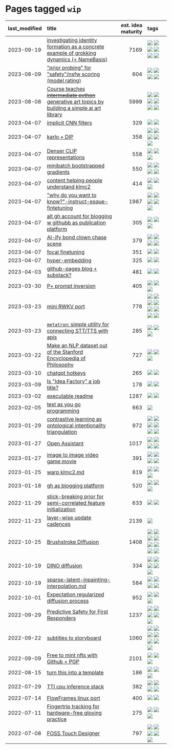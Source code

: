 # Pages tagged `wip`

|last_modified|title|est. idea maturity|tags
|:---|:---|---:|:---|
|2023-09-19|[investigating identity formation as a concrete example of grokking dynamics (+ NameBasis)](../identity_grokking_dynamics.md)|7169|[![](https://img.shields.io/badge/tag-alignment-22d494)](../tags/alignment.md) [![](https://img.shields.io/badge/tag-experimental-76bb24)](../tags/experimental.md) [![](https://img.shields.io/badge/tag-interpretability-ac8815)](../tags/interpretability.md) [![](https://img.shields.io/badge/tag-publication-43d799)](../tags/publication.md) [![](https://img.shields.io/badge/tag-safety-e33481)](../tags/safety.md) [![](https://img.shields.io/badge/tag-wip-95bed6)](../tags/wip.md)|
|2023-08-09|["prior probing" for "safety"/nsfw scoring (model rating)](../prior_probing.md)|604|[![](https://img.shields.io/badge/tag-alignment-22d494)](../tags/alignment.md) [![](https://img.shields.io/badge/tag-experimental-76bb24)](../tags/experimental.md) [![](https://img.shields.io/badge/tag-mechanistic_interpretability-297b32)](../tags/mechanistic_interpretability.md) [![](https://img.shields.io/badge/tag-wip-95bed6)](../tags/wip.md)|
|2023-08-08|[Course teaches ~~intermediate python~~ generative art topics by building a simple ai art library](../Course_teaches_basic_python_by_building_a_simple_ai_art_library.md)|5999|[![](https://img.shields.io/badge/tag-curriculum-7064e0)](../tags/curriculum.md) [![](https://img.shields.io/badge/tag-education-cc5ed7)](../tags/education.md) [![](https://img.shields.io/badge/tag-from_issue-97a75e)](../tags/from_issue.md) [![](https://img.shields.io/badge/tag-public_good-4072a1)](../tags/public_good.md) [![](https://img.shields.io/badge/tag-publication-43d799)](../tags/publication.md) [![](https://img.shields.io/badge/tag-wip-95bed6)](../tags/wip.md)|
|2023-04-07|[implicit CNN filters](../implicit-cnn-filters.md)|329|[![](https://img.shields.io/badge/tag-experimental-76bb24)](../tags/experimental.md) [![](https://img.shields.io/badge/tag-wip-95bed6)](../tags/wip.md)|
|2023-04-07|[karlo + DIP](../karlo-dip.md)|358|[![](https://img.shields.io/badge/tag-deepimageprior-fae99e)](../tags/deepimageprior.md) [![](https://img.shields.io/badge/tag-experimental-76bb24)](../tags/experimental.md) [![](https://img.shields.io/badge/tag-image_generation-dafbc7)](../tags/image_generation.md) [![](https://img.shields.io/badge/tag-prior-67053)](../tags/prior.md) [![](https://img.shields.io/badge/tag-wip-95bed6)](../tags/wip.md)|
|2023-04-07|[Denser CLIP representations](../denser-CLIP.md)|558|[![](https://img.shields.io/badge/tag-experimental-76bb24)](../tags/experimental.md) [![](https://img.shields.io/badge/tag-tooling-50c04b)](../tags/tooling.md) [![](https://img.shields.io/badge/tag-wip-95bed6)](../tags/wip.md)|
|2023-04-07|[minibatch bootstrapped gradients](../minibatch-bootstrapped-gradients.md)|550|[![](https://img.shields.io/badge/tag-experimental-76bb24)](../tags/experimental.md) [![](https://img.shields.io/badge/tag-optimization-7a219d)](../tags/optimization.md) [![](https://img.shields.io/badge/tag-training-3f3dc3)](../tags/training.md) [![](https://img.shields.io/badge/tag-wip-95bed6)](../tags/wip.md)|
|2023-04-07|[content helping people understand klmc2](../explaining_klmc2.md)|414|[![](https://img.shields.io/badge/tag-meta-cdef47)](../tags/meta.md) [![](https://img.shields.io/badge/tag-tooling-50c04b)](../tags/tooling.md) [![](https://img.shields.io/badge/tag-wip-95bed6)](../tags/wip.md)|
|2023-04-07|["why do you want to know?"-instruct-esque-fintetuning](../whydoyouwantoknow.md)|1987|[![](https://img.shields.io/badge/tag-aiethics-dce8fa)](../tags/aiethics.md) [![](https://img.shields.io/badge/tag-alignment-22d494)](../tags/alignment.md) [![](https://img.shields.io/badge/tag-dialogue-82f36e)](../tags/dialogue.md) [![](https://img.shields.io/badge/tag-models-8a140)](../tags/models.md) [![](https://img.shields.io/badge/tag-wip-95bed6)](../tags/wip.md)|
|2023-04-07|[alt gh account for blogging w githubb as publication platform](../alt_gh_account_for_blogging.md)|305|[![](https://img.shields.io/badge/tag-MILESTONE_POC-11772b)](../tags/MILESTONE_POC.md) [![](https://img.shields.io/badge/tag-publication-43d799)](../tags/publication.md) [![](https://img.shields.io/badge/tag-wip-95bed6)](../tags/wip.md)|
|2023-04-07|[AI-ify bond clown chase scene](../bond_clown_chase_scene.md)|379|[![](https://img.shields.io/badge/tag-animation-1743a)](../tags/animation.md) [![](https://img.shields.io/badge/tag-experimental-76bb24)](../tags/experimental.md) [![](https://img.shields.io/badge/tag-foundation-f1c85)](../tags/foundation.md) [![](https://img.shields.io/badge/tag-wip-95bed6)](../tags/wip.md)|
|2023-04-07|[focal finetuning](../focal_finetuning.md)|351|[![](https://img.shields.io/badge/tag-tooling-50c04b)](../tags/tooling.md) [![](https://img.shields.io/badge/tag-wip-95bed6)](../tags/wip.md)|
|2023-04-07|[hyper-embedding](../hyperembedding.md)|325|[![](https://img.shields.io/badge/tag-experimental-76bb24)](../tags/experimental.md) [![](https://img.shields.io/badge/tag-wip-95bed6)](../tags/wip.md)|
|2023-04-03|[github-pages blog + substack?](../gh-pages-blog-plus-substack.md)|481|[![](https://img.shields.io/badge/tag-tooling-50c04b)](../tags/tooling.md) [![](https://img.shields.io/badge/tag-wip-95bed6)](../tags/wip.md)|
|2023-03-30|[P+ prompt inversion](../p_plus_inversion.md)|405|[![](https://img.shields.io/badge/tag-prompting-7c795e)](../tags/prompting.md) [![](https://img.shields.io/badge/tag-tooling-50c04b)](../tags/tooling.md) [![](https://img.shields.io/badge/tag-wip-95bed6)](../tags/wip.md)|
|2023-03-23|[mini RWKV port](../rust_rwkv.md)|778|[![](https://img.shields.io/badge/tag-RNN-9a9fc4)](../tags/RNN.md) [![](https://img.shields.io/badge/tag-completed-a68128)](../tags/completed.md) [![](https://img.shields.io/badge/tag-experimental-76bb24)](../tags/experimental.md) [![](https://img.shields.io/badge/tag-ggml-82f6b0)](../tags/ggml.md) [![](https://img.shields.io/badge/tag-mobilenet-7a169c)](../tags/mobilenet.md) [![](https://img.shields.io/badge/tag-model_compression-1ee399)](../tags/model_compression.md) [![](https://img.shields.io/badge/tag-tooling-50c04b)](../tags/tooling.md) [![](https://img.shields.io/badge/tag-wip-95bed6)](../tags/wip.md)|
|2023-03-23|[`metatron`: simple utility for connecting STT/TTS with apis](../metatron.md)|285|[![](https://img.shields.io/badge/tag-accessibility-2b1224)](../tags/accessibility.md) [![](https://img.shields.io/badge/tag-tooling-50c04b)](../tags/tooling.md) [![](https://img.shields.io/badge/tag-wip-95bed6)](../tags/wip.md)|
|2023-03-22|[Make an NLP dataset out of the Stanford Encyclopedia of Philosophy](../sep_dataset.md)|727|[![](https://img.shields.io/badge/tag-dataset-abf295)](../tags/dataset.md) [![](https://img.shields.io/badge/tag-publication-43d799)](../tags/publication.md) [![](https://img.shields.io/badge/tag-wip-95bed6)](../tags/wip.md)|
|2023-03-10|[chatgpt hotkeys](../chatgpt_hotkeys.md)|265|[![](https://img.shields.io/badge/tag-tooling-50c04b)](../tags/tooling.md) [![](https://img.shields.io/badge/tag-wip-95bed6)](../tags/wip.md)|
|2023-03-09|[Is "Idea Factory" a job title?](../idea_factory.md)|178|[![](https://img.shields.io/badge/tag-meta-cdef47)](../tags/meta.md) [![](https://img.shields.io/badge/tag-wip-95bed6)](../tags/wip.md)|
|2023-03-02|[executable readme](../executable_readme.md)|1287|[![](https://img.shields.io/badge/tag-tooling-50c04b)](../tags/tooling.md) [![](https://img.shields.io/badge/tag-wip-95bed6)](../tags/wip.md)|
|2023-02-05|[test as you go programming](../adhd_test_as_you_go.md)|663|[![](https://img.shields.io/badge/tag-wip-95bed6)](../tags/wip.md)|
|2023-01-29|[contrastive learning as ontological intentionality triangulation](../contrastive_learning_as_ontological_intentionality_triangulation.md)|972|[![](https://img.shields.io/badge/tag-meta-cdef47)](../tags/meta.md) [![](https://img.shields.io/badge/tag-philosophy-c92725)](../tags/philosophy.md) [![](https://img.shields.io/badge/tag-semiotics-936135)](../tags/semiotics.md) [![](https://img.shields.io/badge/tag-synesthesia-deeba9)](../tags/synesthesia.md) [![](https://img.shields.io/badge/tag-theory-c456a9)](../tags/theory.md) [![](https://img.shields.io/badge/tag-wip-95bed6)](../tags/wip.md)|
|2023-01-27|[Open Assistant](../open-assistant.md)|1017|[![](https://img.shields.io/badge/tag-accessibility-2b1224)](../tags/accessibility.md) [![](https://img.shields.io/badge/tag-publicgood-869cae)](../tags/publicgood.md) [![](https://img.shields.io/badge/tag-stability-3c7f53)](../tags/stability.md) [![](https://img.shields.io/badge/tag-wip-95bed6)](../tags/wip.md)|
|2023-01-27|[image to image video game movie](../img2img_video_game_movie.md)|391|[![](https://img.shields.io/badge/tag-animation-1743a)](../tags/animation.md) [![](https://img.shields.io/badge/tag-prompting-7c795e)](../tags/prompting.md) [![](https://img.shields.io/badge/tag-tooling-50c04b)](../tags/tooling.md) [![](https://img.shields.io/badge/tag-wip-95bed6)](../tags/wip.md)|
|2023-01-25|[warp klmc2.md](../warp_klmc2.md)|819|[![](https://img.shields.io/badge/tag-animation-1743a)](../tags/animation.md) [![](https://img.shields.io/badge/tag-tooling-50c04b)](../tags/tooling.md) [![](https://img.shields.io/badge/tag-wip-95bed6)](../tags/wip.md)|
|2023-01-18|[gh as blogging platform](../gh_as_blogging_platform.md)|520|[![](https://img.shields.io/badge/tag-publication-43d799)](../tags/publication.md) [![](https://img.shields.io/badge/tag-tooling-50c04b)](../tags/tooling.md) [![](https://img.shields.io/badge/tag-wip-95bed6)](../tags/wip.md)|
|2022-11-29|[stick-breaking prior for semi-correlated feature initialization](../stickbreaking-init.md)|633|[![](https://img.shields.io/badge/tag-experimental-76bb24)](../tags/experimental.md) [![](https://img.shields.io/badge/tag-wip-95bed6)](../tags/wip.md)|
|2022-11-23|[layer-wise update cadences](../layer-wise-update-cadences.md)|2139|[![](https://img.shields.io/badge/tag-wip-95bed6)](../tags/wip.md)|
|2022-10-25|[Brushstroke Diffusion](../brushstroke-diffusion.md)|1408|[![](https://img.shields.io/badge/tag-artisticstyletransfer-e2ec85)](../tags/artisticstyletransfer.md) [![](https://img.shields.io/badge/tag-creativity-8b768)](../tags/creativity.md) [![](https://img.shields.io/badge/tag-deepgenerativemodeling-3c3258)](../tags/deepgenerativemodeling.md) [![](https://img.shields.io/badge/tag-experimental-76bb24)](../tags/experimental.md) [![](https://img.shields.io/badge/tag-image_processing-a3de36)](../tags/image_processing.md) [![](https://img.shields.io/badge/tag-modeltraining-d47f6f)](../tags/modeltraining.md) [![](https://img.shields.io/badge/tag-painting-913db)](../tags/painting.md) [![](https://img.shields.io/badge/tag-wip-95bed6)](../tags/wip.md)|
|2022-10-19|[DINO diffusion](../DINO-diffusion.md)|334|[![](https://img.shields.io/badge/tag-completed-a68128)](../tags/completed.md) [![](https://img.shields.io/badge/tag-experimental-76bb24)](../tags/experimental.md) [![](https://img.shields.io/badge/tag-nerf-5fba1d)](../tags/nerf.md) [![](https://img.shields.io/badge/tag-tooling-50c04b)](../tags/tooling.md) [![](https://img.shields.io/badge/tag-wip-95bed6)](../tags/wip.md)|
|2022-10-19|[sparse-latent-inpainting-interpolation.md](../sparse-latent-inpainting-interpolation.md)|584|[![](https://img.shields.io/badge/tag-animation-1743a)](../tags/animation.md) [![](https://img.shields.io/badge/tag-prompting-7c795e)](../tags/prompting.md) [![](https://img.shields.io/badge/tag-tooling-50c04b)](../tags/tooling.md) [![](https://img.shields.io/badge/tag-wip-95bed6)](../tags/wip.md)|
|2022-10-01|[Expectation regularized diffusion process](../expectation-regularized-diffusion.md)|952|[![](https://img.shields.io/badge/tag-experimental-76bb24)](../tags/experimental.md) [![](https://img.shields.io/badge/tag-stability-3c7f53)](../tags/stability.md) [![](https://img.shields.io/badge/tag-wip-95bed6)](../tags/wip.md)|
|2022-09-29|[Predictive Safety for First Responders](../safety-officer.md)|1237|[![](https://img.shields.io/badge/tag-completed-a68128)](../tags/completed.md) [![](https://img.shields.io/badge/tag-dataset-abf295)](../tags/dataset.md) [![](https://img.shields.io/badge/tag-publication-43d799)](../tags/publication.md) [![](https://img.shields.io/badge/tag-publicgood-869cae)](../tags/publicgood.md) [![](https://img.shields.io/badge/tag-wip-95bed6)](../tags/wip.md)|
|2022-09-22|[subtitles to storyboard](../subtitles-to-storyboard.md)|1060|[![](https://img.shields.io/badge/tag-accessibility-2b1224)](../tags/accessibility.md) [![](https://img.shields.io/badge/tag-animation-1743a)](../tags/animation.md) [![](https://img.shields.io/badge/tag-completed-a68128)](../tags/completed.md) [![](https://img.shields.io/badge/tag-open_source-e168be)](../tags/open_source.md) [![](https://img.shields.io/badge/tag-prompting-7c795e)](../tags/prompting.md) [![](https://img.shields.io/badge/tag-tooling-50c04b)](../tags/tooling.md) [![](https://img.shields.io/badge/tag-wip-95bed6)](../tags/wip.md)|
|2022-09-09|[Free to mint nfts with Github + PGP](../free-to-mint-nfts_git_plus_pgp.md)|2101|[![](https://img.shields.io/badge/tag-publicgood-869cae)](../tags/publicgood.md) [![](https://img.shields.io/badge/tag-tooling-50c04b)](../tags/tooling.md) [![](https://img.shields.io/badge/tag-wip-95bed6)](../tags/wip.md)|
|2022-08-15|[turn this into a template](../benchwarmers-template.md)|186|[![](https://img.shields.io/badge/tag-meta-cdef47)](../tags/meta.md) [![](https://img.shields.io/badge/tag-tooling-50c04b)](../tags/tooling.md) [![](https://img.shields.io/badge/tag-wip-95bed6)](../tags/wip.md)|
|2022-07-29|[TTI cpu inference stack](../TTI-cpu-inference-stack.md)|382|[![](https://img.shields.io/badge/tag-accessibility-2b1224)](../tags/accessibility.md) [![](https://img.shields.io/badge/tag-stability-3c7f53)](../tags/stability.md) [![](https://img.shields.io/badge/tag-tooling-50c04b)](../tags/tooling.md) [![](https://img.shields.io/badge/tag-wip-95bed6)](../tags/wip.md)|
|2022-07-14|[FlowFrames linux port](../flowframes-linux-port.md)|400|[![](https://img.shields.io/badge/tag-tooling-50c04b)](../tags/tooling.md) [![](https://img.shields.io/badge/tag-wip-95bed6)](../tags/wip.md)|
|2022-07-11|[Fingertrip tracking for hardware-free gloving practice](../fingertrip_tracking_for_hardware_free_gloveing_practice.md)|275|[![](https://img.shields.io/badge/tag-experimental-76bb24)](../tags/experimental.md) [![](https://img.shields.io/badge/tag-tooling-50c04b)](../tags/tooling.md) [![](https://img.shields.io/badge/tag-wip-95bed6)](../tags/wip.md)|
|2022-07-08|[FOSS Touch Designer](../FOSS_touch_designer.md)|797|[![](https://img.shields.io/badge/tag-alignment-22d494)](../tags/alignment.md) [![](https://img.shields.io/badge/tag-animation-1743a)](../tags/animation.md) [![](https://img.shields.io/badge/tag-publicgood-869cae)](../tags/publicgood.md) [![](https://img.shields.io/badge/tag-tooling-50c04b)](../tags/tooling.md) [![](https://img.shields.io/badge/tag-wip-95bed6)](../tags/wip.md)|